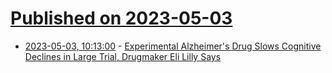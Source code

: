 # [Published on 2023-05-03](index.md)

* [2023-05-03, 10:13:00](https://science.slashdot.org/story/23/05/03/1013212/experimental-alzheimers-drug-slows-cognitive-declines-in-large-trial-drugmaker-eli-lilly-says?utm_source=rss1.0mainlinkanon&utm_medium=feed) - [Experimental Alzheimer's Drug Slows Cognitive Declines in Large Trial, Drugmaker Eli Lilly Says](https://science.slashdot.org/story/23/05/03/1013212/experimental-alzheimers-drug-slows-cognitive-declines-in-large-trial-drugmaker-eli-lilly-says?utm_source=rss1.0mainlinkanon&utm_medium=feed)
